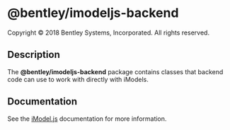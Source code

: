 ﻿# @bentley/imodeljs-backend

Copyright © 2018 Bentley Systems, Incorporated. All rights reserved.

## Description

The __@bentley/imodeljs-backend__ package contains classes that backend code can use to work with directly with iModels.

## Documentation

See the [iModel.js](https://www.imodeljs.org) documentation for more information.
